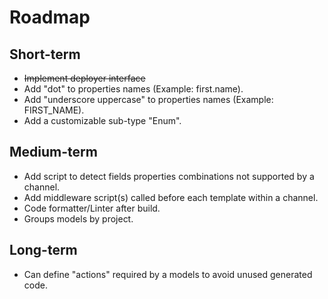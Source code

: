 # Roadmap

## Short-term

- ~~Implement deployer interface~~
- Add "dot" to properties names (Example: first.name).
- Add "underscore uppercase" to properties names (Example: FIRST_NAME).
- Add a customizable sub-type "Enum".

## Medium-term

- Add script to detect fields properties combinations not supported by a channel.
- Add middleware script(s) called before each template within a channel.
- Code formatter/Linter after build.
- Groups models by project.

## Long-term

- Can define "actions" required by a models to avoid unused generated code.
